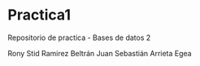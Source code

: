 # Practica1
Repositorio de practica - Bases de datos 2

Rony Stid Ramirez Beltrán
Juan Sebastián Arrieta Egea
